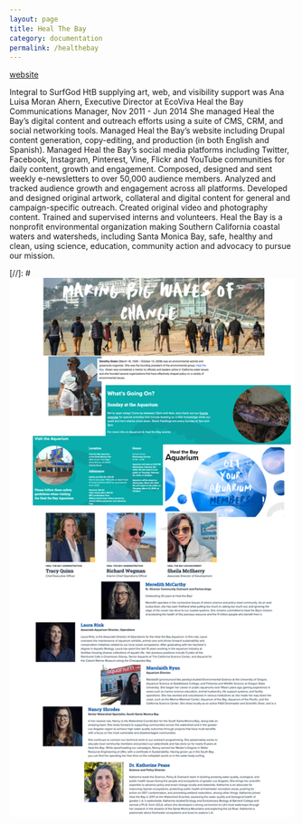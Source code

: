 ```yaml
---
layout: page
title: Heal The Bay
category: documentation
permalink: /healthebay
---
```


[website](https://healthebay.org)

Integral to SurfGod HtB supplying art, web, and visibility support was
Ana Luisa Moran Ahern, Executive Director at EcoViva
Heal the Bay Communications Manager, Nov 2011 - Jun 2014
She managed Heal the Bay’s digital content and outreach efforts using a suite of CMS, CRM, and social networking tools. Managed Heal the Bay’s website including Drupal content generation, copy-editing, and production (in both English and Spanish). Managed Heal the Bay’s social media platforms including Twitter, Facebook, Instagram, Pinterest, Vine, Flickr and YouTube communities for daily content, growth and engagement. Composed, designed and sent weekly e-newsletters to over 50,000 audience members. Analyzed and tracked audience growth and engagement across all platforms. Developed and designed original artwork, collateral and digital content for general and campaign-specific outreach. Created original video and photography content. Trained and supervised interns and volunteers. Heal the Bay is a nonprofit environmental organization making Southern California coastal waters and watersheds, including Santa Monica Bay, safe, healthy and clean, using science, education, community action and advocacy to pursue our mission.

[//]: # <img src="assets/img/HtB_InfoPic.png"/>